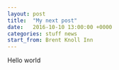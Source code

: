```yaml
---
layout: post
title:  "My next post"
date:   2016-10-10 13:00:00 +0000
categories: stuff news
start_from: Brent Knoll Inn
---
```

Hello world
